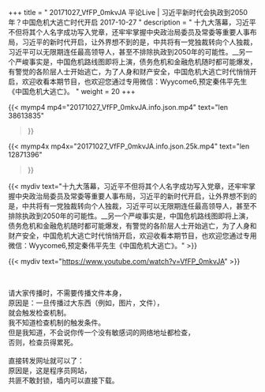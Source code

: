 +++
title = " 20171027_VfFP_0mkvJA 平论Live | 习近平新时代会执政到2050年？中国危机大逃亡时代开启 2017-10-27 "
description = " 十九大落幕，习近平不但将其个人名字成功写入党章，还牢牢掌握中央政治局委员及常委等重要人事布局，习近平的新时代开启，让外界想不到的是，中共将有一党独裁转向个人独裁，习近平可以无限期连任最高领导人，甚至不排除执政到2050年的可能性。__另一个严峻事实是，中国危机路线图即将上演，债务危机和金融危机随时都可能爆发，有警觉的各阶层人士开始逃亡，为了人身和财产安全，中国危机大逃亡时代悄悄开启，欢迎收看本期节目，也欢迎您通过专用微信：Wyycome6,预定秦伟平先生《中国危机大逃亡》。 "
weight = 20
+++

{{< mymp4 mp4="20171027_VfFP_0mkvJA.info.json.mp4" 
text="len 38613835"
>}}

{{< mymp4x  mp4x="20171027_VfFP_0mkvJA.info.json.25k.mp4"
text="len 12871396"
>}}


{{< mydiv text="十九大落幕，习近平不但将其个人名字成功写入党章，还牢牢掌握中央政治局委员及常委等重要人事布局，习近平的新时代开启，让外界想不到的是，中共将有一党独裁转向个人独裁，习近平可以无限期连任最高领导人，甚至不排除执政到2050年的可能性。__另一个严峻事实是，中国危机路线图即将上演，债务危机和金融危机随时都可能爆发，有警觉的各阶层人士开始逃亡，为了人身和财产安全，中国危机大逃亡时代悄悄开启，欢迎收看本期节目，也欢迎您通过专用微信：Wyycome6,预定秦伟平先生《中国危机大逃亡》。" >}}
<br>

{{< mydiv text="https://www.youtube.com/watch?v=VfFP_0mkvJA" >}}


<br>

请大家传播时，不需要传播文件本身，<br>
原因是：一旦传播过大东西（例如，图片，文件），<br>
就会触发检查机制。<br>
我不知道检查机制的触发条件。<br>
但是我知道，不会说你传一个没有敏感词的网络地址都检查，<br>
否则，检查员得累死。<br><br>
直接转发网址就可以了：<br>
原因是，这是程序员网站，<br>
共匪不敢封锁，墙内可以直接下载。


